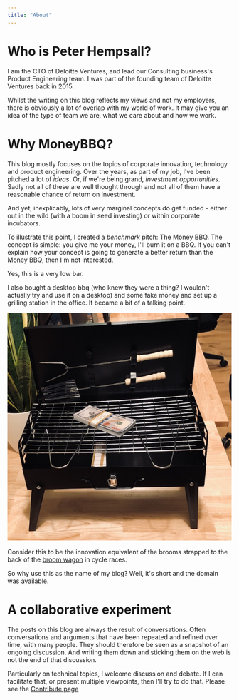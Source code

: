 ```yaml
---
title: "About"
---
```


# Who is Peter Hempsall?
I am the CTO of Deloitte Ventures, and lead our Consulting business's Product Engineering team. I was part of the founding team of Deloitte Ventures back in 2015. 

Whilst the writing on this blog reflects my views and not my employers, there is obviously a lot of overlap with my world of work. It may give you an idea of the type of team we are, what we care about and how we work.  

# Why MoneyBBQ?
This blog mostly focuses on the topics of corporate innovation, technology and product engineering.
Over the years, as part of my job, I've been pitched a lot of _ideas_. Or, if we're being grand, _investment opportunities_. Sadly not all of these are well thought through and not all of them have a reasonable chance of return on investment.

And yet, inexplicably, lots of very marginal concepts do get funded - either out in the wild (with a boom in seed investing) or within corporate incubators.

To illustrate this point, I created a _benchmark_ pitch: The Money BBQ.
The concept is simple: you give me your money, I'll burn it on a BBQ.
If you can't explain how your concept is going to generate a better return than the Money BBQ, then I'm not interested. 

Yes, this is a very low bar.

I also bought a desktop bbq (who knew they were a thing? I wouldn't actually try and use it on a desktop) and some fake money and set up a grilling station in the office. It became a bit of a talking point.

![The money bbq](/images/moneybbq.jpeg)

Consider this to be the innovation equivalent of the brooms strapped to the back of the [broom wagon](https://en.wikipedia.org/wiki/Broom_wagon) in cycle races.


So why use this as the name of my blog? Well, it's short and the domain was available.





# A collaborative experiment
The posts on this blog are always the result of conversations. Often conversations and arguments that have been repeated and refined over time, with many people. They should therefore be seen as a snapshot of an ongoing discussion. And writing them down and sticking them on the web is not the end of that discussion.

Particularly on technical topics, I welcome discussion and debate. If I can facilitate that, or present multiple viewpoints, then I'll try to do that. Please see the [Contribute page](/contribute)
